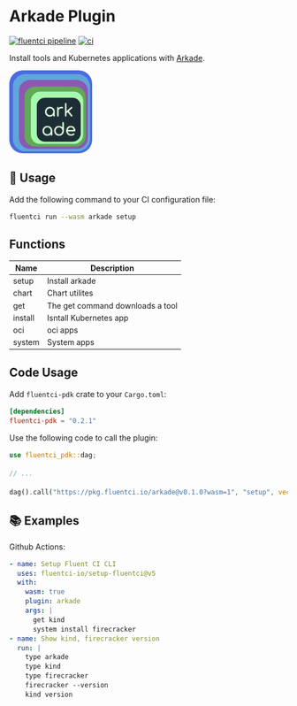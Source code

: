# Arkade Plugin

[![fluentci pipeline](https://shield.fluentci.io/x/arkade)](https://pkg.fluentci.io/arkade)
[![ci](https://github.com/fluentci-io/arkade-plugin/actions/workflows/ci.yml/badge.svg)](https://github.com/fluentci-io/arkade-plugin/actions/workflows/ci.yml)

Install tools and Kubernetes applications with [Arkade](http://github.com/alexellis/arkade).

<img src="https://github.com/alexellis/arkade/raw/master/docs/arkade-logo-sm.png" alt="arkade logo" width="150" height="150">

## 🚀 Usage

Add the following command to your CI configuration file:

```bash
fluentci run --wasm arkade setup
```

## Functions

| Name    | Description                                |
| ------- | ------------------------------------------ |
| setup   | Install arkade                             |
| chart   | Chart utilites                             |
| get     | The get command downloads a tool           |
| install | Isntall Kubernetes app                    |
| oci     | oci apps                                   |
| system  | System apps                                |

## Code Usage

Add `fluentci-pdk` crate to your `Cargo.toml`:

```toml
[dependencies]
fluentci-pdk = "0.2.1"
```

Use the following code to call the plugin:

```rust
use fluentci_pdk::dag;

// ...

dag().call("https://pkg.fluentci.io/arkade@v0.1.0?wasm=1", "setup", vec![])?;
```

## 📚 Examples

Github Actions:

```yaml
- name: Setup Fluent CI CLI
  uses: fluentci-io/setup-fluentci@v5
  with:
    wasm: true
    plugin: arkade
    args: |
      get kind
      system install firecracker
- name: Show kind, firecracker version
  run: |
    type arkade
    type kind
    type firecracker
    firecracker --version
    kind version
```
